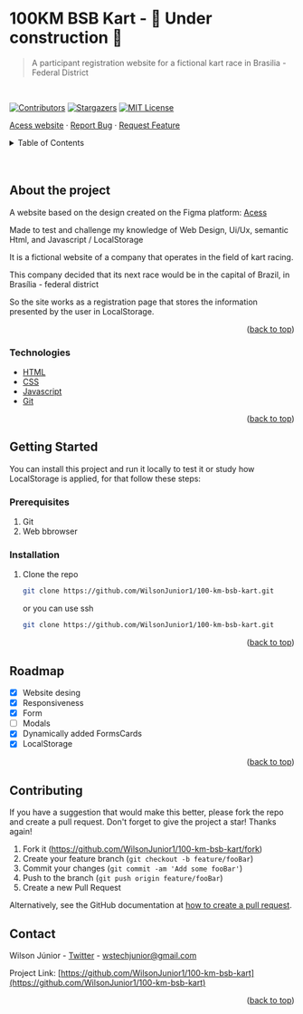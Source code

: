 <div id="top"></div>

# 100KM BSB Kart - 🚧 Under construction 🚧
> A participant registration website for a fictional kart race in Brasilia - Federal District
<br/>

<!-- PROJECT SHIELDS -->
[![Contributors][contributors-shield]][contributors-url]
[![Stargazers][stars-shield]][stars-url]
[![MIT License][license-shield]][license-url]


   <a href="https://100kmbsb.netlify.app">Acess website</a>
    ·
   <a href="https://github.com/WilsonJunior1/100-km-bsb-kart/issues">Report Bug</a>
    ·
   <a href="https://github.com/WilsonJunior1/100-km-bsb-kart/issues">Request Feature</a>
   

<!-- TABLE OF CONTENTS -->
<details>
  <summary>Table of Contents</summary>
  <ul>
    <li>
      <a href="#about-the-project">About The Project</a>
      <ul>
        <li><a href="#technologies">Built With</a></li>
      </ul>
    </li>
    <li>
      <a href="#getting-started">Getting Started</a>
      <ul>
        <li><a href="#prerequisites">Prerequisites</a></li>
        <li><a href="#installation">Installation</a></li>
      </ul>
    </li>
    <li><a href="#roadmap">Roadmap</a></li>
    <li><a href="#contact">Contact</a></li>
  </ul>
</details>

<br/>
<br/>

<!-- ABOUT THE PROJECT -->
## About the project

A website based on the design created on the Figma platform: <a href="https://www.figma.com/file/ablEoFKSdellBIh5NJQ469/100kmBSB?node-id=0%3A1
">Acess</a>

Made to test and challenge my knowledge of Web Design, Ui/Ux, semantic Html, and Javascript / LocalStorage

It is a fictional website of a company that operates in the field of kart racing.

This company decided that its next race would be in the capital of Brazil, in Brasília - federal district

So the site works as a registration page that stores the information presented by the user in LocalStorage.


<p align="right">(<a href="#top">back to top</a>)</p>

### Technologies

* [HTML](https://developer.mozilla.org/en-US/docs/Web/HTML)
* [CSS](https://developer.mozilla.org/en-US/docs/Web/CSS)
* [Javascript](https://developer.mozilla.org/en-US/docs/Web/JAVASCRIPT)
* [Git](https://git-scm.com/)


<p align="right">(<a href="#top">back to top</a>)</p>

<!-- GETTING STARTED -->
## Getting Started

You can install this project and run it locally to test it or study how LocalStorage is applied, for that follow these steps:


### Prerequisites

<ol>
  <li>Git</li>
  <li>Web bbrowser</li>
</ol>

### Installation

1. Clone the repo
   ```sh
   git clone https://github.com/WilsonJunior1/100-km-bsb-kart.git
   ``` 
      or you can use ssh
  
   ```sh
   git clone https://github.com/WilsonJunior1/100-km-bsb-kart.git
   ```


<p align="right">(<a href="#top">back to top</a>)</p>

## Roadmap

- [X] Website desing
- [X] Responsiveness
- [X] Form 
- [ ] Modals
- [X] Dynamically added FormsCards
- [X] LocalStorage

<p align="right">(<a href="#top">back to top</a>)</p>

<!-- CONTRIBUTING -->
## Contributing

If you have a suggestion that would make this better, please fork the repo and create a pull request.
Don't forget to give the project a star! Thanks again!

1. Fork it (<https://github.com/WilsonJunior1/100-km-bsb-kart/fork>)
2. Create your feature branch (`git checkout -b feature/fooBar`)
3. Commit your changes (`git commit -am 'Add some fooBar'`)
4. Push to the branch (`git push origin feature/fooBar`)
5. Create a new Pull Request

Alternatively, see the GitHub documentation at [how to create a pull request](https://help.github.com/en/github/collaborating-with-issues-and-pull-requests/creating-a-pull-request).

## Contact

Wilson Júnior - [Twitter](https://twitter.com/Willnapolitano1) - wstechjunior@gmail.com

Project Link: [https://github.com/WilsonJunior1/100-km-bsb-kart](https://github.com/WilsonJunior1/100-km-bsb-kart)

<p align="right">(<a href="#top">back to top</a>)</p>

<!-- MARKDOWN LINKS & IMAGES -->
[contributors-shield]: https://img.shields.io/github/contributors/WilsonJunior1/100-km-bsb-kart.svg?style=flat-square
[contributors-url]: https://github.com/WilsonJunior1/100-km-bsb-kart/graphs/contributors
[stars-shield]: https://img.shields.io/github/stars/WilsonJunior1/100-km-bsb-kart.svg?style=flat-square
[stars-url]: https://github.com/WilsonJunior1/100-km-bsb-kart/stargazers
[license-shield]: https://img.shields.io/github/license/WilsonJunior1/100-km-bsb-kart.svg?style=flat-square
[license-url]: https://github.com/WilsonJunior1/100-km-bsb-kart/blob/master/LICENSE.txt
[product-screenshot]: images/screenshot.png
 

